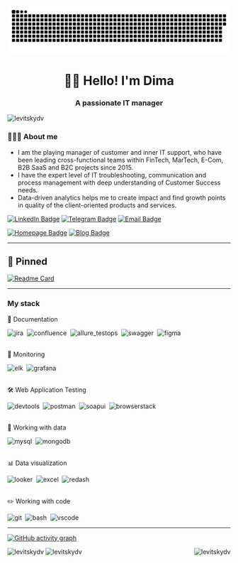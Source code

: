 <!--
**levitskydv/levitskydv** is a ✨ _special_ ✨ repository because its `README.md` (this file) appears on your GitHub profile.

Here are some ideas to get you started:

- 🔭 I’m currently working on ...
- 🌱 I’m currently learning ...
- 👯 I’m looking to collaborate on ...
- 🤔 I’m looking for help with ...
- 💬 Ask me about ...
- 📫 How to reach me: ...
- 😄 Pronouns: ...
- ⚡ Fun fact: ...

[![MasterHead](https://firebasestorage.googleapis.com/v0/b/flexi-coding.appspot.com/o/dempgi7-520f8d5f-63d4-4453-8822-dbc149ae27f8.gif?alt=media&token=91c0c7b2-93c3-4029-b011-1a8703c5730d)](https://nomadswitch.com)

-->

<p align="center">
 <img width="600" src="assets/github-snake.svg" alt="snake"/>
</p>

<h1 align="center">✌🏻 Hello! I'm Dima</h1>
<h3 align="center">A passionate IT manager</h3>

<p align="left"> <img src="https://komarev.com/ghpvc/?username=levitskydv&label=Profile%20views&color=0e75b6&style=flat" alt="levitskydv" /> </p>

### 👨🏻‍💻 About me

- I am the playing manager of customer and inner IT support, who have been leading cross-functional teams within FinTech, MarTech, E-Com, B2B SaaS and B2C projects since 2015. 
- I have the expert level of IT troubleshooting, communication and process management with deep understanding of Customer Success needs. 
- Data-driven analytics helps me to create impact and find growth points in quality of the client-oriented products and services.

[![LinkedIn Badge](https://img.shields.io/badge/-@levitskydv-0565c9?style=flat&logo=LinkedIn&logoColor=white)](https://www.linkedin.com/in/levitskydv/) [![Telegram Badge](https://img.shields.io/badge/-Telegram-139bce?style=flat&logo=telegram&logoColor=white)](https://t.me/willirove) [![Email Badge](https://img.shields.io/badge/-Proton%20Mail-white?style=flat&logo=protonmail&logoColor=#6D4AFF)](mailto:majorcore@protonmail.ch)

[![Homepage Badge](https://img.shields.io/badge/-My%20homepage-2c5e86?style=flat&logoColor=white)](https://nomadswitch.com) [![Blog Badge](https://img.shields.io/badge/-Blog-1E5E6B?style=flat&logoColor=white)](https://nomadswitch.com/blog)

<!--
### 🤝🏻 Socials:

  <div id="badges">
    <a href="https://www.linkedin.com/in/levitskydv/" target="_blank">
      <img src="https://cdn-icons-png.flaticon.com/512/2504/2504799.png" width="40" height="40" alt="linkedin" />
    </a>
    <a href="https://t.me/willirove" target="_blank">
      <img src="https://cdn-icons-png.flaticon.com/512/2111/2111646.png" width="40" height="40" alt="telegram" />
    </a>
  </div>
-->

---

## 📌 Pinned
[![Readme Card](https://github-readme-stats.vercel.app/api/pin/?username=levitskydv&repo=it-guides&theme=dracula&bg_color=00000000&)](https://github.com/levitskydv/it-guides)

---

### My stack

📁 Documentation
<div>
  <img src="https://cdn.worldvectorlogo.com/logos/jira-1.svg" title="jira" alt="jira" width="40" height="40"/>&nbsp
  <img src="https://www.svgrepo.com/show/353597/confluence.svg" title="confluence" alt="confluence" width="40" height="40"/>&nbsp
  <img src="https://plugins.jetbrains.com/files/12513/429395/icon/pluginIcon.svg" title="allure_testops" alt="allure_testops" width="40" height="40"/>&nbsp
  <img src="https://camo.githubusercontent.com/96e43701d83561899724a89d71187445b7b8f4fe84518a3ea5bec8f85bd207bf/68747470733a2f2f63646e2e737667706f726e2e636f6d2f6c6f676f732f737761676765722e737667" title="swagger" alt="swagger" width="40" height="40"/>&nbsp
  <img src="https://cdn.jsdelivr.net/gh/devicons/devicon/icons/figma/figma-original.svg" title="figma" alt="figma" width="40" height="40"/>&nbsp
</div>&nbsp&nbsp

👀 Monitoring
<div>
  <img src="https://cdn.freebiesupply.com/logos/large/2x/elastic-stack-logo-png-transparent.png" title="elk" alt="elk" width="40" height="40"/>&nbsp
  <img src="https://upload.wikimedia.org/wikipedia/commons/thumb/3/3b/Grafana_icon.svg/351px-Grafana_icon.svg.png" title="grafana" alt="grafana" width="40" height="40"/>&nbsp
</div>&nbsp&nbsp

🛠 Web Application Testing
<div>
  <img src="https://d33wubrfki0l68.cloudfront.net/38b5c953a4667366685d55db55d057c86db1fc54/a0fdc/static/acae6b24d940347661ca901ea07f47c1/chrome-dev-logo-icon.png" title="devtools" alt="devtools" width="40" height="40"/>&nbsp
  <img src="https://seeklogo.com/images/P/postman-logo-0087CA0D15-seeklogo.com.png" title="postman" alt="postman" width="40" height="40"/>&nbsp
  <img src="https://static0.smartbear.co/smartbearbrand/media/images/home/soapui-icon.svg" title="soapui" alt="soapui" width="40" height="40"/>&nbsp
  <img src="https://static-00.iconduck.com/assets.00/browserstack-icon-512x511-xfk7rgj2.png" title="browserstack" alt="browserstack" width="40" height="40"/>&nbsp
</div>&nbsp&nbsp

💾 Working with data
<div>
  <img src="https://cdn.jsdelivr.net/gh/devicons/devicon/icons/mysql/mysql-original.svg" title="mysql" alt="mysql" width="40" height="40"/>&nbsp
  <img src="https://cdn.jsdelivr.net/gh/devicons/devicon/icons/mongodb/mongodb-original.svg" title="mongodb" alt="mongodb" width="40" height="40"/>&nbsp
</div>&nbsp&nbsp

📊 Data visualization
<div>
  <img src="https://www.svgrepo.com/show/354012/looker-icon.svg" title="looker" alt="looker" width="40" height="40"/>&nbsp
  <img src="https://upload.wikimedia.org/wikipedia/commons/thumb/3/34/Microsoft_Office_Excel_%282019%E2%80%93present%29.svg/2203px-Microsoft_Office_Excel_%282019%E2%80%93present%29.svg.png" title="excel" alt="excel" width="40" height="40"/>&nbsp
  <img src="https://asset.brandfetch.io/idmq1uuJbI/id2in349id.png" title="redash" alt="redash" width="40" height="40"/>&nbsp
</div>&nbsp&nbsp

✏️ Working with code
<div>
  <img src="https://cdn.jsdelivr.net/gh/devicons/devicon/icons/git/git-original.svg" title="git" alt="git" width="40" height="40"/>&nbsp
  <img src="https://upload.wikimedia.org/wikipedia/commons/thumb/4/4b/Bash_Logo_Colored.svg/1024px-Bash_Logo_Colored.svg.png?20180723054350" title="bash" alt="bash" width="40" height="40"/>&nbsp
  <img src="https://cdn.jsdelivr.net/gh/devicons/devicon/icons/vscode/vscode-original.svg" title="vscode" alt="vscode" width="40" height="40"/>&nbsp
</div>

---

[![GitHub activity graph](https://activity-graph.herokuapp.com/graph?username=levitskydv&&theme=xcode)](https://github.com/levitskydv)

<p><img align="left" src="https://github-readme-stats.vercel.app/api?username=levitskydv&show_icons=true&locale=en&theme=tokyonight" alt="levitskydv" /><img align="right" src="https://github-readme-stats.vercel.app/api/top-langs?username=levitskydv&show_icons=true&locale=en&layout=compact&theme=tokyonight" alt="levitskydv" /></p>

<p>&nbsp;<img align="bottom" src="https://github-readme-streak-stats.herokuapp.com/?user=levitskydv&&theme=tokyonight" alt="levitskydv" /></p>